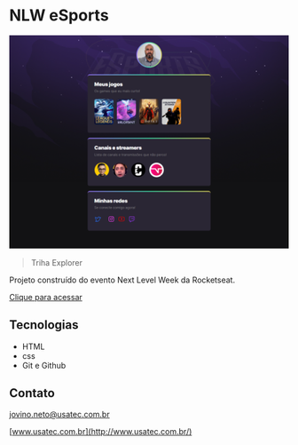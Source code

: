 # NLW eSports

![preview](./.github/preview.png)

> Triha Explorer

Projeto construído do evento Next Level Week da Rocketseat.

[Clique para acessar](https://jovinoneto.github.io/nlw-esports-explorer)

## Tecnologias

- HTML
- css
- Git e Github

## Contato

jovino.neto@usatec.com.br

[www.usatec.com.br](http://www.usatec.com.br/)

